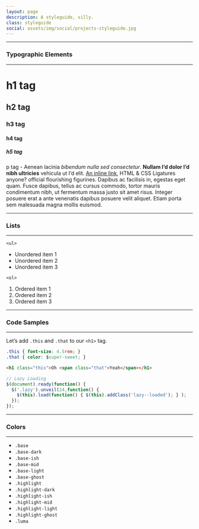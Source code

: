 ```yaml
---
layout: page
description: A styleguide, silly.
class: styleguide
social: assets/img/social/projects-styleguide.jpg
---
```


***

### Typographic Elements

***

# h1 tag

## h2 tag

### h3 tag

#### h4 tag

##### h5 tag

p tag - Aenean lacinia *bibendum nulla sed consectetur*. **Nullam I’d dolor I’d nibh ultricies** vehicula ut I’d elit. [An inline link](#), <abbr>HTML</abbr> & <abbr>CSS</abbr> Ligatures anyone? official flourishing figurines. Dapibus ac facilisis in, egestas eget quam. Fusce dapibus, tellus ac cursus commodo, tortor mauris condimentum nibh, ut fermentum massa justo sit amet risus. Integer posuere erat a ante venenatis dapibus posuere velit aliquet. Etiam porta sem malesuada magna mollis euismod.

***

### Lists

***

`<ul>`

- Unordered item 1
- Unordered item 2
- Unordered item 3

`<ol>`

1. Ordered item 1
2. Ordered item 2
3. Ordered item 3

***

### Code Samples

***

Let’s add `.this` and `.that` to our `<h1>` tag.

``` css
.this { font-size: 4.5rem; }
.that { color: $super-sweet; }
```

``` html
<h1 class="this">Oh <span class="that">Yeah</span></h1>
```

``` js
// Lazy Loading
$(document).ready(function() {
  $('.lazy').unveil(24,function() {
    $(this).load(function() { $(this).addClass('lazy--loaded'); } );
  });
});
```

***

### Colors

***

- <span class="color__bg--base"></span> `.base`
- <span class="color__bg--base-dark"></span> `.base-dark`
- <span class="color__bg--base-ish"></span> `.base-ish`
- <span class="color__bg--base-mid"></span> `.base-mid`
- <span class="color__bg--base-light"></span> `.base-light`
- <span class="color__bg--base-ghost"></span> `.base-ghost`
- <span class="color__bg--highlight"></span> `.highlight`
- <span class="color__bg--highlight-dark"></span> `.highlight-dark`
- <span class="color__bg--highlight-ish"></span> `.highlight-ish`
- <span class="color__bg--highlight-mid"></span> `.highlight-mid`
- <span class="color__bg--highlight-light"></span> `.highlight-light`
- <span class="color__bg--highlight-ghost"></span> `.highlight-ghost`
- <span class="color__bg--luma"></span> `.luma`
